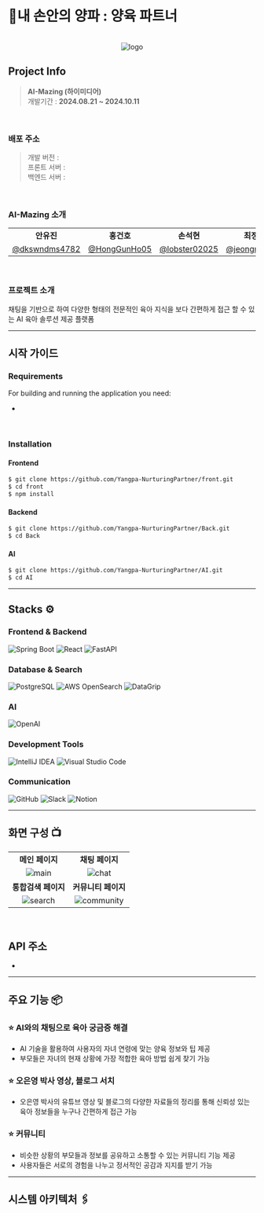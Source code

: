 # 🧅내 손안의 양파 : 양육 파트너
<br>

<div align="center">
    <img src="https://github.com/user-attachments/assets/edec5cfe-3c7a-45ea-8a84-13d0857216c4" alt="logo"/>
</div>


## Project Info

> **AI-Mazing (하이미디어)** <br>
> 개발기간 : **2024.08.21 ~ 2024.10.11**
<br>


### 배포 주소

> 개발 버전 :  <br>
> 프론트 서버 :  <br>
> 백엔드 서버 :  <br> 
<br>


### AI-Mazing 소개

<table>
  <tr>
    <td align="center"><strong>안유진</strong></td>
    <td align="center"><strong>홍건호</strong></td>
    <td align="center"><strong>손석현</strong></td>
    <td align="center"><strong>최정민</strong></td>
    <td align="center"><strong>이승호</strong></td>
    <td align="center"><strong>장혜지</strong></td>
  </tr>
  <tr>
    <td align="center">
      <a href="https://github.com/dkswndms4782">@dkswndms4782</a>
    </td>
    <td align="center">
      <a href="https://github.com/HongGunHo05">@HongGunHo05</a>
    </td>
    <td align="center">
      <a href="https://github.com/lobster0202">@lobster02025</a>
    </td>
    <td align="center">
      <a href="https://github.com/jeongmin521">@jeongmin521</a>
    </td>
    <td align="center">
      <a href="https://github.com/gengen89">@gengen89</a>
    </td>
    <td align="center">
      <a href="https://github.com/jangheyji">@jangheyji</a>
    </td>
  </tr>
</table>
<br>


### 프로젝트 소개
채팅을 기반으로 하여 다양한 형태의 전문적인 육아 지식을 보다 간편하게 접근 할 수 있는 AI 육아 솔루션 제공 플랫폼 <br>


<hr> 


## 시작 가이드
### Requirements
For building and running the application you need:
- []()
<br>

### Installation
#### Frontend
```bash
$ git clone https://github.com/Yangpa-NurturingPartner/front.git
$ cd front
$ npm install
```


#### Backend
```bash
$ git clone https://github.com/Yangpa-NurturingPartner/Back.git
$ cd Back
```


#### AI
```bash
$ git clone https://github.com/Yangpa-NurturingPartner/AI.git
$ cd AI
```


<hr>
  

## Stacks ⚙
### Frontend & Backend
![Spring Boot](https://img.shields.io/badge/Spring_Boot-6DB33F?style=flat&logo=springboot&logoColor=white)
![React](https://img.shields.io/badge/React-61DAFB?style=flat&logo=react&logoColor=white)
![FastAPI](https://img.shields.io/badge/FastAPI-009688?style=flat&logo=fastapi&logoColor=white)

### Database & Search
![PostgreSQL](https://img.shields.io/badge/PostgreSQL-336791?style=flat&logo=postgresql&logoColor=white)
![AWS OpenSearch](https://img.shields.io/badge/AWS%20OpenSearch-232F3E?style=flat&logo=amazon-aws&logoColor=white)
![DataGrip](https://img.shields.io/badge/DataGrip-000000?style=flat&logo=datagrip&logoColor=white)

### AI
![OpenAI](https://img.shields.io/badge/OpenAI-412991?style=flat&logo=openai&logoColor=white)

### Development Tools
![IntelliJ IDEA](https://img.shields.io/badge/IntelliJ%20IDEA-000000?style=flat&logo=intellij-idea&logoColor=white)
![Visual Studio Code](https://img.shields.io/badge/VS%20Code-007ACC?style=flat&logo=visual-studio-code&logoColor=white)

### Communication
![GitHub](https://img.shields.io/badge/GitHub-181717?style=flat&logo=github&logoColor=white)
![Slack](https://img.shields.io/badge/Slack-4A154B?style=flat&logo=slack&logoColor=white)
![Notion](https://img.shields.io/badge/Notion-000000?style=flat&logo=notion&logoColor=white)


<hr>


## 화면 구성 📺
<table>
    <tr>
        <td align="center"><strong>메인 페이지</strong></td>
        <td align="center"><strong>채팅 페이지</strong></td>
    </tr>
    <tr>
        <td align="center"><img src="https://github.com/user-attachments/assets/37b20a15-c4e4-4791-9346-6fb6492682ef" alt="main"/></td>
        <td align="center"><img src="https://github.com/user-attachments/assets/824278ad-85e9-4f8b-9de6-e4290d89c72d" alt="chat"></td>
    </tr>
    <tr>
        <td align="center"><strong>통합검색 페이지</strong></td>
        <td align="center"><strong>커뮤니티 페이지</strong></td>
    </tr>
    <tr>
        <td align="center"><img src="https://github.com/user-attachments/assets/5788b70c-67be-4496-96e9-58556d54baf5" alt="search"></td>
        <td align="center"><img src="https://github.com/user-attachments/assets/581543cc-f825-43b9-bcce-1aafb40aa0e8" alt="community"></td>
    </tr>
</table>

<br>

## API 주소
- 

<hr>


## 주요 기능 📦
### ⭐ AI와의 채팅으로 육아 궁금증 해결
- AI 기술을 활용하여 사용자의 자녀 연령에 맞는 양육 정보와 팁 제공
- 부모들은 자녀의 현재 상황에 가장 적합한 육아 방법 쉽게 찾기 가능

### ⭐ 오은영 박사 영상, 블로그 서치
- 오은영 박사의 유튜브 영상 및 블로그의 다양한 자료들의 정리를 통해
  신뢰성 있는 육아 정보들을 누구나 간편하게 접근 가능

### ⭐ 커뮤니티
- 비슷한 상황의 부모들과 정보를 공유하고 소통할 수 있는 커뮤니티 기능 제공
- 사용자들은 서로의 경험을 나누고 정서적인 공감과 지지를 받기 가능


<hr>


## 시스템 아키텍처 🖇




























